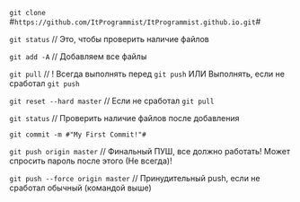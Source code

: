 `git clone` #`https://github.com/ItProgrammist/ItProgrammist.github.io.git`#




`git status` // Это, чтобы проверить наличие файлов

`git add -A` // Добавляем все файлы

`git pull` // ! Всегда выполнять перед `git push` ИЛИ Выполнять, если не сработал `git push`

`git reset --hard master` // Если не сработал `git pull`

`git status` // Проверить наличие файлов после добавления

`git commit -m #"My First Commit!"#`

`git push origin master` // Финальный ПУШ, все должно работать! Может спросить пароль после этого (Не всегда)!

`git push --force origin master` // Принудительный push, если не сработал обычный (командой выше)
